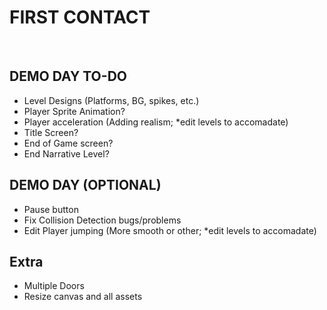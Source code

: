 <b><h1> FIRST CONTACT </h1></b>
<br>
<h2>DEMO DAY TO-DO</h2>
<ul>
<li>Level Designs (Platforms, BG, spikes, etc.)</li>
<li>Player Sprite Animation?</li>
<li>Player acceleration (Adding realism; *edit levels to accomadate)</li>
<li>Title Screen?</li>
<li>End of Game screen?</li>
<li>End Narrative Level?</li>
</ul>

<h2>DEMO DAY (OPTIONAL)</h2>
<ul>
<li>Pause button</li>
<li>Fix Collision Detection bugs/problems</li>
<li>Edit Player jumping (More smooth or other; *edit levels to accomadate)</li>
</ul>

<h2>Extra</h2>
<ul>
<li>Multiple Doors</li>
<li>Resize canvas and all assets</li>
</ul>
